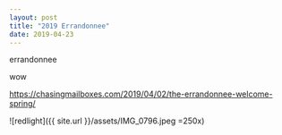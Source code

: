 ```yaml
---
layout: post
title: "2019 Errandonnee"
date: 2019-04-23
---
```


errandonnee

wow 

https://chasingmailboxes.com/2019/04/02/the-errandonnee-welcome-spring/

![redlight]({{ site.url }}/assets/IMG_0796.jpeg =250x)

